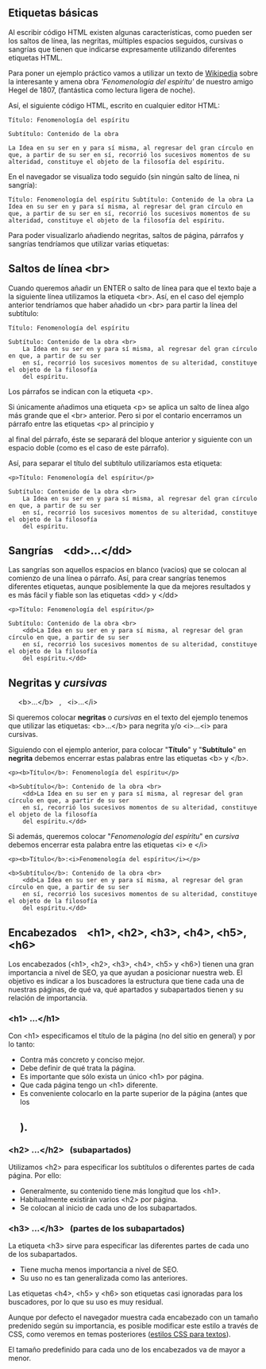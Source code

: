
Etiquetas básicas
-----------------

Al escribir código HTML existen algunas características, como pueden ser los saltos de línea, las negritas, múltiples espacios seguidos, cursivas o sangrías que tienen que indicarse expresamente utilizando diferentes etiquetas HTML.

Para poner un ejemplo práctico vamos a utilizar un texto de [Wikipedia](http://es.wikipedia.org/wiki/Fenomenolog%C3%ADa_del_esp%C3%ADritu) sobre la interesante y amena obra _'Fenomenología del espíritu'_ de nuestro amigo Hegel de 1807, (fantástica como lectura ligera de noche).

Así, el siguiente código HTML, escrito en cualquier editor HTML:

```
Título: Fenomenología del espíritu

Subtítulo: Contenido de la obra  

La Idea en su ser en y para sí misma, al regresar del gran círculo en que, a partir de su ser en sí, recorrió los sucesivos momentos de su alteridad, constituye el objeto de la filosofía del espíritu.
```

En el navegador se visualiza todo seguido (sin ningún salto de línea, ni sangría):

```
Título: Fenomenología del espíritu Subtítulo: Contenido de la obra La Idea en su ser en y para sí misma, al regresar del gran círculo en que, a partir de su ser en sí, recorrió los sucesivos momentos de su alteridad, constituye el objeto de la filosofía del espíritu.
```

Para poder visualizarlo añadiendo negritas, saltos de página, párrafos y sangrías tendríamos que utilizar varias etiquetas:

Saltos de línea \<br>
-----------------------

Cuando queremos añadir un ENTER o salto de línea para que el texto baje a la siguiente línea utilizamos la etiqueta \<br>. Así, en el caso del ejemplo anterior tendríamos que haber añadido un \<br> para partir la línea del subtítulo:

```
Título: Fenomenología del espíritu

Subtítulo: Contenido de la obra <br>
	La Idea en su ser en y para sí misma, al regresar del gran círculo en que, a partir de su ser
	en sí, recorrió los sucesivos momentos de su alteridad, constituye el objeto de la filosofía
	del espíritu.	

```


Los párrafos se indican con la etiqueta \<p>.

Si únicamente añadimos una etiqueta \<p> se aplica un salto de línea algo más grande que el \<br> anterior. Pero si por el contario encerramos un párrafo entre las etiquetas \<p> al principio y </p> al final del párrafo, éste se separará del bloque anterior y siguiente con un espacio doble (como es el caso de este párrafo).

Así, para separar el título del subtítulo utilizaríamos esta etiqueta:

```
<p>Título: Fenomenología del espíritu</p>

Subtítulo: Contenido de la obra <br>
	La Idea en su ser en y para sí misma, al regresar del gran círculo en que, a partir de su ser
	en sí, recorrió los sucesivos momentos de su alteridad, constituye el objeto de la filosofía
	del espíritu.	

```


Sangrías    \<dd>...\</dd>
------------------------

Las sangrías son aquellos espacios en blanco (vacios) que se colocan al comienzo de una línea o párrafo. Así, para crear sangrías tenemos diferentes etiquetas, aunque posiblemente la que da mejores resultados y es más fácil y fiable son las etiquetas \<dd> y \</dd>

```
<p>Título: Fenomenología del espíritu</p>

Subtítulo: Contenido de la obra <br>
	<dd>La Idea en su ser en y para sí misma, al regresar del gran círculo en que, a partir de su ser
	en sí, recorrió los sucesivos momentos de su alteridad, constituye el objeto de la filosofía
	del espíritu.</dd>	

```


**Negritas** y _cursivas_
-------------------------

     \<b>...\</b>   ,   \<i>...\</i>

Si queremos colocar **negritas** o _cursivas_ en el texto del ejemplo tenemos que utilizar las etiquetas: \<b>...\</b> para negrita y/o \<i>...\<i> para cursivas.

Siguiendo con el ejemplo anterior, para colocar "**Título**" y "**Subtítulo**" en **negrita** debemos encerrar estas palabras entre las etiquetas \<b> y \</b>.

```
<p><b>Título</b>: Fenomenología del espíritu</p>

<b>Subtítulo</b>: Contenido de la obra <br>
	<dd>La Idea en su ser en y para sí misma, al regresar del gran círculo en que, a partir de su ser
	en sí, recorrió los sucesivos momentos de su alteridad, constituye el objeto de la filosofía
	del espíritu.</dd>

```


Si además, queremos colocar "_Fenomenología del espíritu_" en _cursiva_ debemos encerrar esta palabra entre las etiquetas \<i> e \</i>

```
<p><b>Título</b>:<i>Fenomenología del espíritu</i></p>

<b>Subtítulo</b>: Contenido de la obra <br>
	<dd>La Idea en su ser en y para sí misma, al regresar del gran círculo en que, a partir de su ser
	en sí, recorrió los sucesivos momentos de su alteridad, constituye el objeto de la filosofía
	del espíritu.</dd>

```


Encabezados    \<h1>, \<h2>, \<h3>, \<h4>, \<h5>, \<h6>
--------------------------------------------------------

Los encabezados (\<h1>, \<h2>, \<h3>, \<h4>, \<h5> y \<h6>) tienen una gran importancia a nivel de SEO, ya que ayudan a posicionar nuestra web. El objetivo es indicar a los buscadores la estructura que tiene cada una de nuestras páginas, de qué va, qué apartados y subapartados tienen y su relación de importancia.

### \<h1> ...\</h1>  
Con \<h1> especificamos el título de la página (no del sitio en general) y por lo tanto:

*   Contra más concreto y conciso mejor.
*   Debe definir de qué trata la página.
*   Es importante que sólo exista un único \<h1> por página.
*   Que cada página tengo un \<h1> diferente.
*   Es conveniente colocarlo en la parte superior de la página (antes que los <h2> ).

### \<h2> ...\</h2>   (subapartados)

Utilizamos \<h2> para especificar los subtítulos o diferentes partes de cada página. Por ello:

*   Generalmente, su contenido tiene más longitud que los \<h1>.
*   Habitualmente existirán varios \<h2> por página.
*   Se colocan al inicio de cada uno de los subapartados.

### \<h3> ...\</h3>   (partes de los subapartados)

La etiqueta \<h3> sirve para especificar las diferentes partes de cada uno de los subapartados.

*   Tiene mucha menos importancia a nivel de SEO.
*   Su uso no es tan generalizada como las anteriores.

Las etiquetas \<h4>, \<h5> y \<h6> son etiquetas casi ignoradas para los buscadores, por lo que su uso es muy residual.

Aunque por defecto el navegador muestra cada encabezado con un tamaño predenido según su importancia, es posible modificar este estilo a través de CSS, como veremos en temas posteriores ([estilos CSS para textos](https://www.html6.es/t3_2_propiedades.html#punto2)).

El tamaño predefinido para cada uno de los encabezados va de mayor a menor.